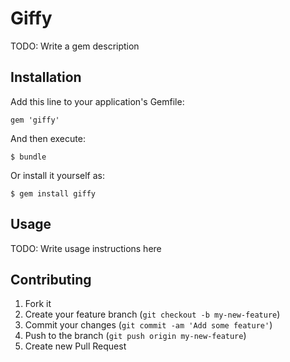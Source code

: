 # Giffy

TODO: Write a gem description

## Installation

Add this line to your application's Gemfile:

    gem 'giffy'

And then execute:

    $ bundle

Or install it yourself as:

    $ gem install giffy

## Usage

TODO: Write usage instructions here

## Contributing

1. Fork it
2. Create your feature branch (`git checkout -b my-new-feature`)
3. Commit your changes (`git commit -am 'Add some feature'`)
4. Push to the branch (`git push origin my-new-feature`)
5. Create new Pull Request
